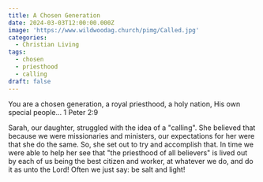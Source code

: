 ```yaml
---
title: A Chosen Generation
date: 2024-03-03T12:00:00.000Z
image: 'https://www.wildwoodag.church/pimg/Called.jpg'
categories:
  - Christian Living
tags:
  - chosen
  - priesthood
  - calling
draft: false
---
```

You are a chosen generation, a royal priesthood, a holy nation, His own special people…  1 Peter 2:9

Sarah, our daughter, struggled with the idea of a "calling". She believed that because we were missionaries and ministers, our expectations for her were that she do the same. So, she set out to try and accomplish that. In time we were able to help her see that "the priesthood of all believers" is lived out by each of us being the best citizen and worker, at whatever we do, and do it as unto the Lord! Often we just say: be salt and light!

